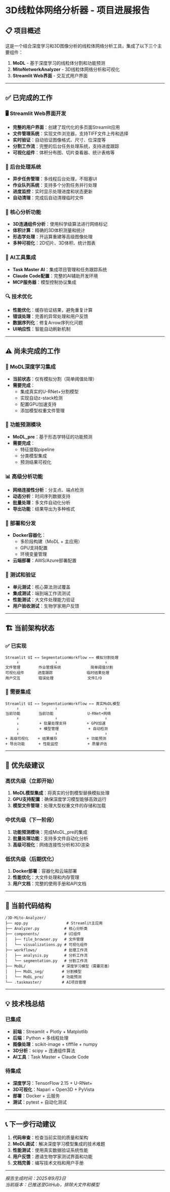 # 3D线粒体网络分析器 - 项目进展报告

## 📋 项目概述
这是一个结合深度学习和3D图像分析的线粒体网络分析工具，集成了以下三个主要组件：
1. **MoDL** - 基于深度学习的线粒体分割和功能预测
2. **MitoNetworkAnalyzer** - 3D线粒体网络分析和可视化 
3. **Streamlit Web界面** - 交互式用户界面

---

## ✅ 已完成的工作

### 🖥️ **Streamlit Web界面开发**
- **完整的用户界面**：创建了现代化的多页面Streamlit应用
- **文件管理系统**：实现文件浏览器，支持TIFF文件上传和选择
- **实时验证**：自动验证图像格式、尺寸、位深度等
- **分割工作流**：完整的后台任务处理系统，支持进度跟踪
- **可视化组件**：体积分布图、切片查看器、统计表格等

### 🔧 **后台处理系统**
- **异步任务管理**：多线程后台处理，不阻塞UI
- **作业队列系统**：支持多个分割任务并行处理
- **进度监控**：实时显示处理进度和状态更新
- **自动清理**：完成后自动清理临时文件

### 🎯 **核心分析功能**
- **3D连通组件分析**：使用科学级算法进行网络标记
- **体积计算**：精确的3D体积测量和统计
- **形态学处理**：开运算重建等高级图像处理
- **多种可视化**：2D切片、3D体积、统计图表

### 🤖 **AI工具集成**
- **Task Master AI**：集成项目管理和任务跟踪系统
- **Claude Code配置**：完整的AI辅助开发环境
- **MCP服务器**：模型控制协议集成

### 🔍 **技术优化**
- **性能优化**：缓存验证结果，避免重复计算
- **错误处理**：完善的异常处理和用户反馈
- **数据序列化**：修复Arrow序列化问题
- **UI响应性**：智能自动刷新机制

---

## ⚠️ 尚未完成的工作

### 🧠 **MoDL深度学习集成**
- **当前状态**：仅有模拟分割（简单阈值处理）
- **需要完成**：
  - 集成真实的U-RNet+分割模型
  - 实现自动z-stack检测
  - 配置GPU加速支持
  - 添加模型权重文件管理

### 🔬 **功能预测模块**
- **MoDL_pre**：基于形态学特征的功能预测
- **需要完成**：
  - 特征提取pipeline
  - 分类模型集成
  - 预测结果可视化

### 📊 **高级分析功能**
- **网络连接性分析**：分支点、端点检测
- **动态分析**：时间序列数据支持
- **批量处理**：多文件自动化分析
- **导出功能**：结果导出为多种格式

### 🐳 **部署和分发**
- **Docker容器化**：
  - 多阶段构建（MoDL + 主应用）
  - GPU支持配置
  - 环境变量管理
- **云端部署**：AWS/Azure部署配置

### 🧪 **测试和验证**
- **单元测试**：核心算法测试覆盖
- **集成测试**：端到端工作流测试
- **性能测试**：大文件处理能力验证
- **用户验收测试**：生物学家用户反馈

---

## 🏗️ 当前架构状态

### ✅ **已实现**
```
Streamlit UI ←→ SegmentationWorkflow ←→ 模拟分割处理
     ↓                ↓                     ↓
文件管理        作业管理系统             简单阈值分割
可视化组件      进度跟踪               临时结果处理
用户交互        错误处理               文件I/O
```

### 🔄 **需要集成**
```
Streamlit UI ←→ SegmentationWorkflow ←→ 真实MoDL模型
     ↓                ↓                     ↓
当前功能        当前功能               U-RNet+网络
     ↓                ↓                     ↓
     ↓         + 批量处理支持         + GPU加速
     ↓         + 模型管理             + 自动检测
     ↓                ↓                     ↓
+ 高级可视化    + 结果缓存             + 功能预测
+ 导出功能      + 性能监控             + 质量评估
```

---

## 🚀 **优先级建议**

### **高优先级（立即开始）**
1. **MoDL模型集成**：将真实的分割模型替换模拟处理
2. **GPU支持配置**：确保深度学习模型能够高效运行
3. **模型文件管理**：处理大型权重文件的存储和加载

### **中优先级（下一阶段）**
1. **功能预测模块**：完成MoDL_pre的集成
2. **批量处理功能**：支持多文件自动化分析
3. **高级可视化**：网络连接性分析和3D渲染

### **低优先级（后期优化）**
1. **Docker部署**：容器化和云端部署
2. **性能优化**：大文件处理和内存管理
3. **用户文档**：完整的使用手册和API文档

---

## 📁 **当前代码结构**
```
/3D-Mito-Analyzer/
├── app.py                 # Streamlit主应用
├── Analyzer.py           # 核心分析类
├── components/           # UI组件
│   ├── file_browser.py   # 文件管理
│   └── visualizations.py # 可视化组件
├── workflows/            # 处理工作流
│   ├── analysis.py       # 分析工作流
│   └── segmentation.py   # 分割工作流
├── MoDL/                # 深度学习模型（需要完善）
│   ├── MoDL_seg/        # 分割模型
│   └── MoDL_pre/        # 功能预测
└── .taskmaster/         # AI项目管理
```

---

## 💡 **技术栈总结**

### **已集成**
- **前端**：Streamlit + Plotly + Matplotlib
- **后端**：Python + 多线程处理
- **图像处理**：scikit-image + tifffile + numpy
- **3D分析**：scipy + 连通组件算法
- **AI工具**：Task Master + Claude Code

### **待集成**
- **深度学习**：TensorFlow 2.15 + U-RNet+
- **3D可视化**：Napari + Open3D + PyVista
- **部署**：Docker + 云服务
- **测试**：pytest + 自动化测试

---

## 📞 **下一步行动建议**

1. **代码审查**：检查当前实现的质量和架构
2. **MoDL调试**：解决深度学习模型集成的技术难题
3. **性能测试**：使用真实数据验证系统性能
4. **用户反馈**：邀请生物学家测试界面和功能
5. **文档完善**：编写技术文档和用户手册

---

*报告生成时间：2025年9月3日*  
*当前版本：已推送至GitHub，排除大文件和模型*